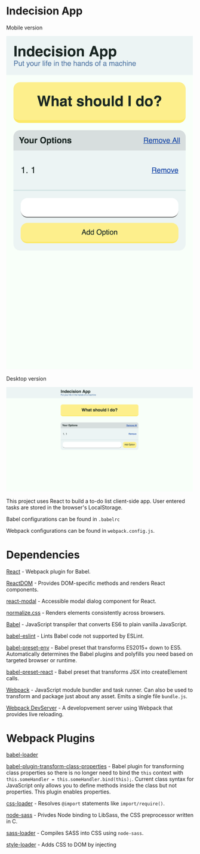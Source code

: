 # Indecision App

Mobile version

<img src="./screenshots/Mobile_Screenshot.png" width=500>

Desktop version

<img src="./screenshots/Desktop_Screenshot.png" width=500>

This project uses React to build a to-do list client-side app. User entered tasks are stored in the browser's LocalStorage.

Babel configurations can be found in `.babelrc`

Webpack configurations can be found in `webpack.config.js`.

# Dependencies
[React](https://reactjs.org/) - Webpack plugin for Babel.

[ReactDOM](https://reactjs.org/docs/react-dom.html) - Provides DOM-specific methods and renders React components.

[react-modal](https://github.com/reactjs/react-modal) - Accessible modal dialog component for React.

[normalize.css](http://necolas.github.io/normalize.css/) - Renders elements consistently across browsers.

[Babel](https://babeljs.io/) - JavaScript transpiler that converts ES6 to plain vanilla JavaScript.

[babel-eslint](https://github.com/babel/babel-eslint) - Lints Babel code not supported by ESLint.

[babel-preset-env](https://github.com/babel/babel/tree/master/packages/babel-preset-env) - Babel preset that transforms ES2015+ down to ES5. Automatically determines the Babel plugins and polyfills you need based on targeted browser or runtime.

[babel-preset-react](https://babeljs.io/docs/plugins/preset-react/) - Babel preset that transforms JSX into createElement calls.

[Webpack](https://webpack.js.org/concepts/) - JavaScript module bundler and task runner. Can also be used to transform and package just about any asset. Emits a single file `bundle.js`.

[Webpack DevServer](https://webpack.js.org/configuration/dev-server/) - A developvement server using Webpack that provides live reloading.

# Webpack Plugins
[babel-loader]()

[babel-plugin-transform-class-properties](https://babeljs.io/docs/plugins/transform-class-properties/) - Babel plugin for transforming class properties so there is no longer need to bind the `this` context with `this.someHandler = this.someHandler.bind(this);`. Current class syntax for JavaScript only allows you to define methods inside the class but not properties. This plugin enables properties.

[css-loader](https://github.com/webpack-contrib/css-loader) - Resolves `@import` statements like `import/require()`.

[node-sass](https://github.com/sass/node-sass) - Privdes Node binding to LibSass, the CSS preprocessor written in C.

[sass-loader](https://github.com/webpack-contrib/sass-loader) - Compiles SASS into CSS using `node-sass`.

[style-loader](https://github.com/webpack-contrib/style-loader) - Adds CSS to DOM by injecting <style> tag to index.html.

## Instructions
`npm run dev-server` to run `webpack-dev-server`.
